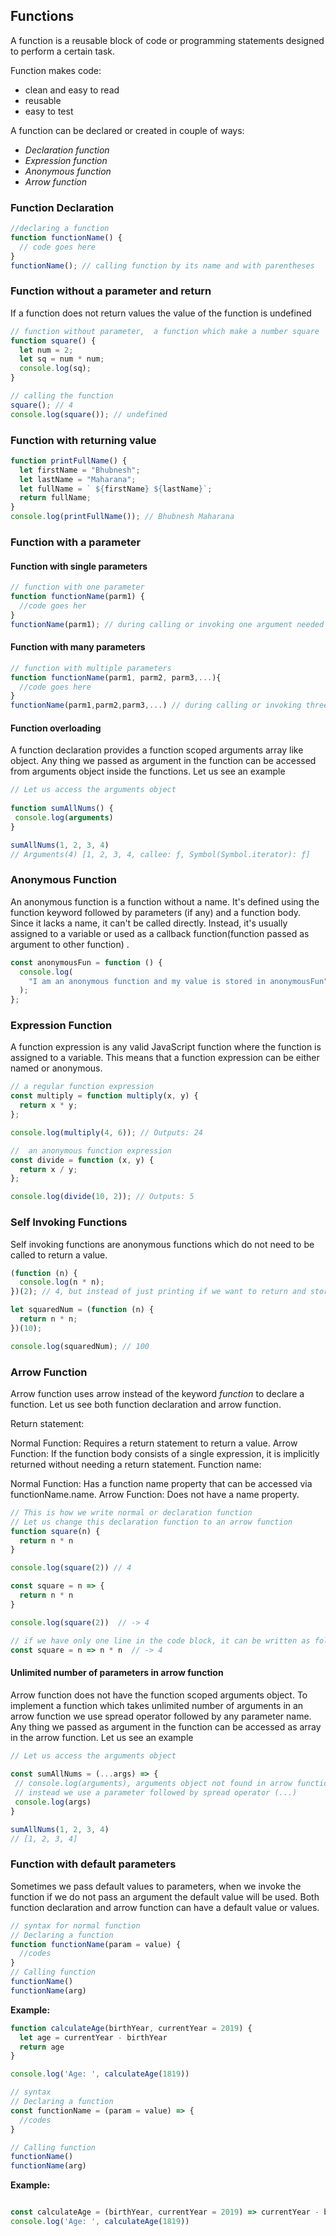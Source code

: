## Functions

A function is a reusable block of code or programming statements designed to perform a certain task.

Function makes code:

- clean and easy to read
- reusable
- easy to test

A function can be declared or created in couple of ways:

- _Declaration function_
- _Expression function_
- _Anonymous function_
- _Arrow function_

### Function Declaration

```js
//declaring a function
function functionName() {
  // code goes here
}
functionName(); // calling function by its name and with parentheses
```

### Function without a parameter and return

If a function does not return values the value of the function is undefined

```js
// function without parameter,  a function which make a number square
function square() {
  let num = 2;
  let sq = num * num;
  console.log(sq);
}

// calling the function
square(); // 4
console.log(square()); // undefined
```

### Function with returning value

```js
function printFullName() {
  let firstName = "Bhubnesh";
  let lastName = "Maharana";
  let fullName = ` ${firstName} ${lastName}`;
  return fullName;
}
console.log(printFullName()); // Bhubnesh Maharana
```

### Function with a parameter

#### Function with single parameters

```js
// function with one parameter
function functionName(parm1) {
  //code goes her
}
functionName(parm1); // during calling or invoking one argument needed
```

#### Function with many parameters

```js
// function with multiple parameters
function functionName(parm1, parm2, parm3,...){
  //code goes here
}
functionName(parm1,parm2,parm3,...) // during calling or invoking three arguments needed
```

#### Function overloading

A function declaration provides a function scoped arguments array like object. Any thing we passed as argument in the function can be accessed from arguments object inside the functions. Let us see an example

```js
// Let us access the arguments object
​
function sumAllNums() {
 console.log(arguments)
}

sumAllNums(1, 2, 3, 4)
// Arguments(4) [1, 2, 3, 4, callee: ƒ, Symbol(Symbol.iterator): ƒ]

```

### Anonymous Function

An anonymous function is a function without a name. It's defined using the function keyword followed by parameters (if any) and a function body. Since it lacks a name, it can't be called directly. Instead, it's usually assigned to a variable or used as a callback function(function passed as argument to other function) .

```js
const anonymousFun = function () {
  console.log(
    "I am an anonymous function and my value is stored in anonymousFun"
  );
};
```

### Expression Function

A function expression is any valid JavaScript function where the function is assigned to a variable. This means that a function expression can be either named or anonymous.

```js
// a regular function expression
const multiply = function multiply(x, y) {
  return x * y;
};

console.log(multiply(4, 6)); // Outputs: 24
```

```js
//  an anonymous function expression
const divide = function (x, y) {
  return x / y;
};

console.log(divide(10, 2)); // Outputs: 5
```

### Self Invoking Functions

Self invoking functions are anonymous functions which do not need to be called to return a value.

```js
(function (n) {
  console.log(n * n);
})(2); // 4, but instead of just printing if we want to return and store the data, we do as shown below

let squaredNum = (function (n) {
  return n * n;
})(10);

console.log(squaredNum); // 100
```

### Arrow Function

Arrow function uses arrow instead of the keyword _function_ to declare a function. Let us see both function declaration and arrow function.

Return statement:

Normal Function:
Requires a return statement to return a value.
Arrow Function:
If the function body consists of a single expression, it is implicitly returned without needing a return statement.
Function name:

Normal Function:
Has a function name property that can be accessed via functionName.name.
Arrow Function:
Does not have a name property.


```js
// This is how we write normal or declaration function
// Let us change this declaration function to an arrow function
function square(n) {
  return n * n
}

console.log(square(2)) // 4

const square = n => {
  return n * n
}

console.log(square(2))  // -> 4

// if we have only one line in the code block, it can be written as follows, implicitly return
const square = n => n * n  // -> 4
```

#### Unlimited number of parameters in arrow function

 Arrow function does not have the function scoped arguments object. To implement a function which takes unlimited number of arguments in an arrow function we use spread operator followed by any parameter name.  Any thing we passed as argument in the function can be accessed as array in the arrow function. Let us see an example

 ```js
// Let us access the arguments object
​
const sumAllNums = (...args) => {
  // console.log(arguments), arguments object not found in arrow function
  // instead we use a parameter followed by spread operator (...)
  console.log(args)
}

sumAllNums(1, 2, 3, 4)
// [1, 2, 3, 4]

```



### Function with default parameters

Sometimes we pass default values to parameters, when we invoke the function if we do not pass an argument the default value will be used. Both function declaration and arrow function can have a default value or values.

```js
// syntax for normal function 
// Declaring a function
function functionName(param = value) {
  //codes
}
// Calling function
functionName()
functionName(arg)
```


**Example:**
```js
function calculateAge(birthYear, currentYear = 2019) {
  let age = currentYear - birthYear
  return age
}

console.log('Age: ', calculateAge(1819))
```


```js
// syntax
// Declaring a function
const functionName = (param = value) => {
  //codes
}

// Calling function
functionName()
functionName(arg)
```

**Example:**
```js

const calculateAge = (birthYear, currentYear = 2019) => currentYear - birthYear
console.log('Age: ', calculateAge(1819))
```

